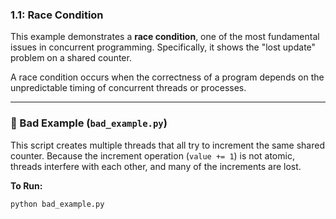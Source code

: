 ### 1.1: Race Condition

This example demonstrates a **race condition**, one of the most fundamental issues in concurrent programming. Specifically, it shows the "lost update" problem on a shared counter.

A race condition occurs when the correctness of a program depends on the unpredictable timing of concurrent threads or processes.

---

### 🔴 Bad Example (`bad_example.py`)

This script creates multiple threads that all try to increment the same shared counter. Because the increment operation (`value += 1`) is not atomic, threads interfere with each other, and many of the increments are lost.

**To Run:**
```bash
python bad_example.py